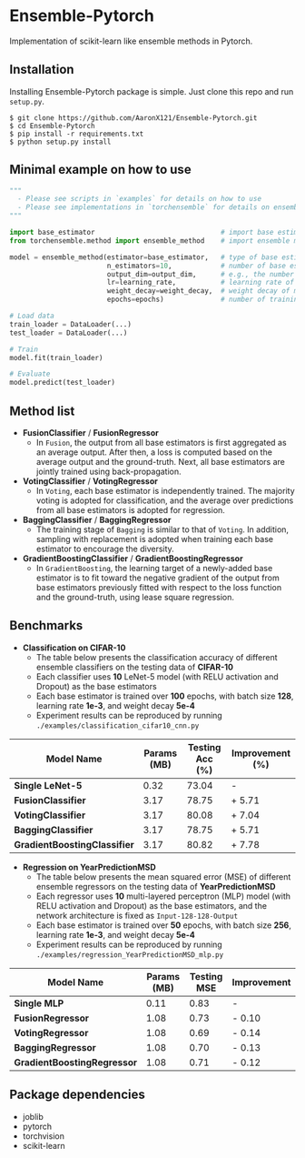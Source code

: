 # Ensemble-Pytorch
Implementation of scikit-learn like ensemble methods in Pytorch.

## Installation

Installing Ensemble-Pytorch package is simple. Just clone this repo and run `setup.py`.

```
$ git clone https://github.com/AaronX121/Ensemble-Pytorch.git
$ cd Ensemble-Pytorch
$ pip install -r requirements.txt
$ python setup.py install
```

## Minimal example on how to use
```python
"""
  - Please see scripts in `examples` for details on how to use
  - Please see implementations in `torchensemble` for details on ensemble methods
"""

import base_estimator                               # import base estimator
from torchensemble.method import ensemble_method    # import ensemble method

model = ensemble_method(estimator=base_estimator,   # type of base estimator
                        n_estimators=10,            # number of base estimators
                        output_dim=output_dim,      # e.g., the number of classes for classification
                        lr=learning_rate,           # learning rate of the optimizer
                        weight_decay=weight_decay,  # weight decay of model parameters
                        epochs=epochs)              # number of training epochs

# Load data
train_loader = DataLoader(...)
test_loader = DataLoader(...)

# Train
model.fit(train_loader)

# Evaluate
model.predict(test_loader)
```

## Method list
* **FusionClassifier** / **FusionRegressor**
  * In `Fusion`, the output from all base estimators is first aggregated as an average output. After then, a loss is computed based on the average output and the ground-truth. Next, all base estimators are jointly trained using back-propagation.
* **VotingClassifier** / **VotingRegressor**
  * In `Voting`, each base estimator is independently trained. The majority voting is adopted for classification, and the average over predictions from all base estimators is adopted for regression.
* **BaggingClassifier** / **BaggingRegressor**
  * The training stage of `Bagging` is similar to that of `Voting`. In addition, sampling with replacement is adopted when training each base estimator to encourage the diversity.
* **GradientBoostingClassifier** / **GradientBoostingRegressor**
  * In `GradientBoosting`, the learning target of a newly-added base estimator is to fit toward the negative gradient of the output from base estimators previously fitted with respect to the loss function and the ground-truth, using lease square regression.

## Benchmarks

* **Classification on CIFAR-10**
  * The table below presents the classification accuracy of different ensemble classifiers on the testing data of **CIFAR-10**
  * Each classifier uses **10** LeNet-5 model (with RELU activation and Dropout) as the base estimators
  * Each base estimator is trained over **100** epochs, with batch size **128**, learning rate **1e-3**, and weight decay **5e-4**
  * Experiment results can be reproduced by running `./examples/classification_cifar10_cnn.py`

| Model Name | Params (MB) | Testing Acc (%) | Improvement (%) |
| ------ | ------ | ------  | ------ |
| **Single LeNet-5** | 0.32 | 73.04 | - |
| **FusionClassifier** | 3.17 | 78.75 | + 5.71 |
| **VotingClassifier** | 3.17 | 80.08 | + 7.04 |
| **BaggingClassifier** | 3.17 | 78.75 | + 5.71 |
| **GradientBoostingClassifier** | 3.17 | 80.82 | + 7.78 |

* **Regression on YearPredictionMSD**
  * The table below presents the mean squared error (MSE) of different ensemble regressors on the testing data of **YearPredictionMSD**
  * Each regressor uses **10** multi-layered perceptron (MLP) model (with RELU activation and Dropout) as the base estimators, and the network architecture is fixed as `Input-128-128-Output`
  * Each base estimator is trained over **50** epochs, with batch size **256**, learning rate **1e-3**, and weight decay **5e-4**
  * Experiment results can be reproduced by running `./examples/regression_YearPredictionMSD_mlp.py`

| Model Name | Params (MB) | Testing MSE | Improvement |
| ------ | ------ | ------  | ------ |
| **Single MLP** | 0.11 | 0.83 | - |
| **FusionRegressor** | 1.08 | 0.73 | - 0.10 |
| **VotingRegressor** | 1.08 | 0.69 | - 0.14 |
| **BaggingRegressor** | 1.08 | 0.70 | - 0.13 |
| **GradientBoostingRegressor** | 1.08 | 0.71 | - 0.12 |

## Package dependencies
* joblib
* pytorch
* torchvision
* scikit-learn
